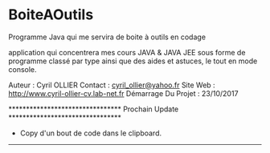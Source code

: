# BoiteAOutils
Programme Java qui me servira de boite à outils en codage

application qui concentrera mes cours JAVA & JAVA JEE sous forme de programme classé par type 
ainsi que des aides et astuces, le tout en mode console.

Auteur : Cyril OLLIER
Contact : cyril_ollier@yahoo.fr
Site Web : http://www.cyril-ollier-cv.lab-net.fr
Démarrage Du Projet : 23/10/2017

******************************** Prochain Update ********************************
- Copy d'un bout de code dans le clipboard.
*********************************************************************************
